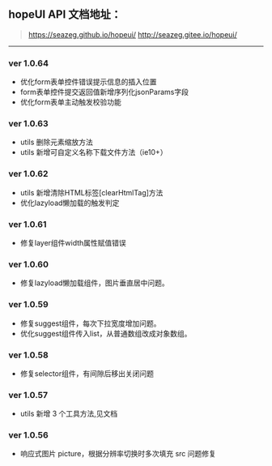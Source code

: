 ## hopeUI API 文档地址：

> https://seazeg.github.io/hopeui/
> http://seazeg.gitee.io/hopeui/

---

### ver 1.0.64

-   优化form表单控件错误提示信息的插入位置
-   form表单控件提交返回值新增序列化jsonParams字段
-   优化form表单主动触发校验功能
### ver 1.0.63

-   utils 删除元素缩放方法
-   utils 新增可自定义名称下载文件方法（ie10+）

### ver 1.0.62

-   utils 新增清除HTML标签[clearHtmlTag]方法
-   优化lazyload懒加载的触发判定

### ver 1.0.61

-   修复layer组件width属性赋值错误

### ver 1.0.60

-   修复lazyload懒加载组件，图片垂直居中问题。
  
### ver 1.0.59

-   修复suggest组件，每次下拉宽度增加问题。
-   优化suggest组件传入list，从普通数组改成对象数组。

### ver 1.0.58

-   修复selector组件，有间隙后移出关闭问题

### ver 1.0.57

-   utils 新增 3 个工具方法,见文档

### ver 1.0.56

-   响应式图片 picture，根据分辨率切换时多次填充 src 问题修复
